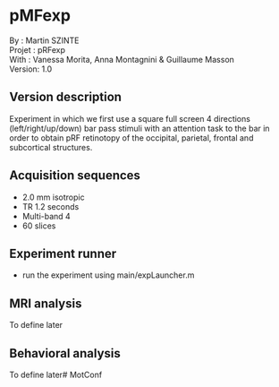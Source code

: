 # pMFexp
By :      Martin SZINTE<br/>
Projet :  pRFexp<br/>
With :    Vanessa Morita, Anna Montagnini & Guillaume Masson<br/>
Version:  1.0<br/>

## Version description
Experiment in which we first use a square full screen 4 directions (left/right/up/down) bar pass stimuli with an attention task to the bar in order to obtain pRF retinotopy of the occipital, parietal, frontal and subcortical structures.

## Acquisition sequences
* 2.0 mm isotropic<br/> 
* TR 1.2 seconds<br/>
* Multi-band 4<br/>
* 60 slices<br/>

## Experiment runner
* run the experiment using main/expLauncher.m

## MRI analysis
To define later

## Behavioral analysis
To define later# MotConf
